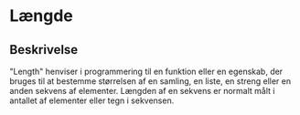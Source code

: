 # Længde

## Beskrivelse

"Length" henviser i programmering til en funktion eller en egenskab, der bruges til at bestemme størrelsen af en samling, en liste, en streng eller en anden sekvens af elementer. Længden af en sekvens er normalt målt i antallet af elementer eller tegn i sekvensen.
